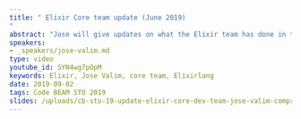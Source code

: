 ```yaml
---
title: " Elixir Core team update (June 2019)
"
abstract: "Jose will give updates on what the Elixir team has done in the last few months, what are the projects they're working on, what's going on in the research side, and what features will be in the next release."
speakers:
- _speakers/jose-valim.md
type: video
youtube_id: SYN4wg7pOpM
keywords: Elixir, Jose Valim, core team, Elixirlang
date: 2019-09-02
tags: Code BEAM STO 2019
slides: /uploads/cb-sto-19-update-elixir-core-dev-team-jose-valim-compressed.pdf
---
```

